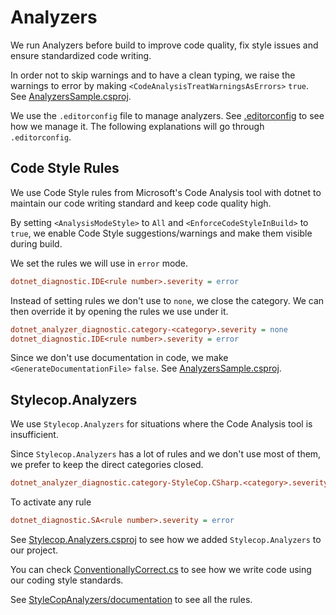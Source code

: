 # Analyzers

We run Analyzers before build to improve code quality, fix style issues and
ensure standardized code writing.

In order not to skip warnings and to have a clean typing, we raise the warnings
to error by making `<CodeAnalysisTreatWarningsAsErrors>` `true`. See
[AnalyzersSample.csproj](AnalyzersSample.csproj).

We use the `.editorconfig` file to manage analyzers. See
[.editorconfig](/.editorconfig) to see how we manage it. The following
explanations will go through `.editorconfig`.

## Code Style Rules

We use Code Style rules from Microsoft's Code Analysis tool with dotnet to
maintain our code writing standard and keep code quality high.

By setting `<AnalysisModeStyle>` to `All` and `<EnforceCodeStyleInBuild>` to
`true`, we enable Code Style suggestions/warnings and make them visible during
build.

We set the rules we will use in `error` mode.

```ini
dotnet_diagnostic.IDE<rule number>.severity = error
```

Instead of setting rules we don't use to `none`, we close the category. We can
then override it by opening the rules we use under it.

```ini
dotnet_analyzer_diagnostic.category-<category>.severity = none
dotnet_diagnostic.IDE<rule number>.severity = error
```

Since we don't use documentation in code, we make `<GenerateDocumentationFile>`
`false`. See [AnalyzersSample.csproj](AnalyzersSample.csproj).

## Stylecop.Analyzers

We use `Stylecop.Analyzers` for situations where the Code Analysis tool is
insufficient.

Since `Stylecop.Analyzers` has a lot of rules and we don't use most of them, we
prefer to keep the direct categories closed.

```ini
dotnet_analyzer_diagnostic.category-StyleCop.CSharp.<category>.severity = none
```

To activate any rule

```ini
dotnet_diagnostic.SA<rule number>.severity = error
```

See [Stylecop.Analyzers.csproj](/analyzers/Stylecop.Analyzers/Stylecop.Analyzers.csproj)
to see how we added `Stylecop.Analyzers` to our project.

You can check
[ConventionallyCorrect.cs](/analyzers/Stylecop.Analyzers/ConventionallyCorrect.cs)
to see how we write code using our coding style standards.

See [StyleCopAnalyzers/documentation](https://github.com/DotNetAnalyzers/StyleCopAnalyzers/tree/master/documentation)
to see all the rules.
